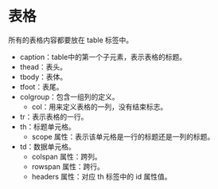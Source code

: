 # 表格

所有的表格内容都要放在 table 标签中。

- caption：table中的第一个子元素，表示表格的标题。
- thead：表头。
- tbody：表体。
- tfoot：表尾。
- colgroup：包含一组列的定义。
    - col：用来定义表格的一列，没有结束标志。
- tr：表示表格的一行。
- th：标题单元格。
    - scope 属性：表示该单元格是一行的标题还是一列的标题。
- td：数据单元格。
    - colspan 属性：跨列。
    - rowspan 属性：跨行。
    - headers 属性：对应 th 标签中的 id 属性值。
